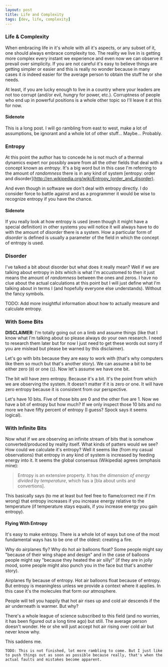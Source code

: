 ```yaml
---
layout: post
title: Life and Complexity
tags: [dev, life, complexity]
---
```

### Life & Complexity
When embracing life in it's whole with all it's aspects, or any subset of it, one should always embrace complexity too. The reality we live in is getting more complex every instant we experience and even now we can observe it prevail over simplicity. If you are not careful it's easy to believe things are getting simpler or easier and this is really no wonder because in many cases it _is_ indeed easier for the average person to obtain the stuff he or she needs. 

At least, if you are lucky enough to live in a country where your leaders are not too corrupt (and/or evil, hungry for power, etc.). Corruptness of people who end up in powerful positions is a whole other topic so I'll leave it at this for now.

#### Sidenote
This is a long post. I will go rambling from east to west, make a lot of assumptions, be ignorant and a whole lot of other stuff... Maybe... Probably.

### Entropy
At this point the author has to concede he is not much of a thermal dynamics expert nor possibly aware from all the other fields that deal with a concept known as _entropy_. It's a big word but in this case I'm referring to the amount of _randomness_ there is in any kind of system [entropy: order and disorder](http://en.wikipedia.org/wiki/Entropy_(order_and_disorder).

And even though in software we don't deal with entropy directly. I do consider force to battle against and as a programmer it would be wise to recognize entropy if you have the chance.

#### Sidenote
If you really look at how entropy is used (even though it might have a special definition) in other systems you will notice it will always have to do with the amount of _disorder_ there is a system. How a particular form of _disorder_ is defined is usually a parameter of the field in which the concept of entropy is used.

### Disorder
I've talked a bit about disorder but what does it really mean? Well if we are talking about entropy in _bits_ which is what I'm accustomed to then it just means the amount of _randomness_ between the ones and zeros. I have no clue about the actual calculations at this point but I will just define what I'm talking about in terms I (and hopefully everyone else understands). Without the fancy symbols.

TODO: Add more insightful information about how to actually measure and calculate entropy.

### With Some Bits
__DISCLAIMER__: I'm totally going out on a limb and assume things (like that I know what I'm talking about so please always do your own research. I need to research them later but for now I just need to get these words out sorry if you are mislead but please be warned by this disclaimer).

Let's go with bits because they are easy to work with (that's why computers like them so much but that's another story). We can assume a bit to be either zero (<code>0</code>) or one (<code>1</code>). Now let's assume we have one bit.

The bit will have zero entropy. Because it's a bit. It's the point from which we are observing the system. It doesn't matter if it is zero or one. It will have zero entropy because it is consistent from our perspective.

Let's have 10 bits. Five of those bits are 0 and the other five are 1. Now we have a bit of entropy but how much? If we only inspect those 10 bits and no more we have fifty percent of entropy (I guess? Spock says it seems logical). 

### With Infinite Bits
Now what if we are observing an infinite stream of bits that is somehow converted/produced by reality itself. What kinds of patters would we see? How could we calculate it's entropy? Well it seems like (from my casual observations) that entropy in any kind of system is increased by feeding energy into it. It seems the global consensus (Wikipedia) agrees (emphasis mine):

> Entropy is an extensive property. It has the _dimension of energy divided by temperature_, which has a [bla about units and convertions].

This basically says (to me at least but feel free to flame/correct me if I'm wrong) that entropy increases if you increase energy relative to the temperature (if temperature stays equals, if you increase energy you gain entropy).

#### Flying With Entropy
It's easy to make entropy. There is a whole lot of ways but one of the most fundamental ways has to be one of the oldest: creating a fire.

Why do airplanes fly? Why do hot air balloons float? Some people might say "because of their wing shape and design" and in the case of balloons people might say "because they heated the air silly!" (if they are in jolly mood, some people might also punch you in the face but that's another story).

Airplanes fly because of entropy. Hot air balloons float because of entropy. But entropy is meaningless unless we provide a context where it applies. In this case it's the molecules that form our atmosphere.

People will tell you happily that hot air rises up and cold air descends if the air underneath is warmer. But why? 

There's a whole league of science subscribed to this field (and no worries, it has been figured out a long time ago) but still. The average person doesn't wonder. He or she will just accept hot air rising over cold air but never know why. 

This saddens me. 


	TODO: This is not finished, lot more rambling to come. But I just like 
	to push things out as soon as possible because really, that's when the 
	actual faults and mistakes become apparent.